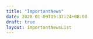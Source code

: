 ```yaml
---
title: "ImportantNews"
date: 2020-01-09T15:37:24+08:00
draft: true
layout: importantNewsList
---
```


